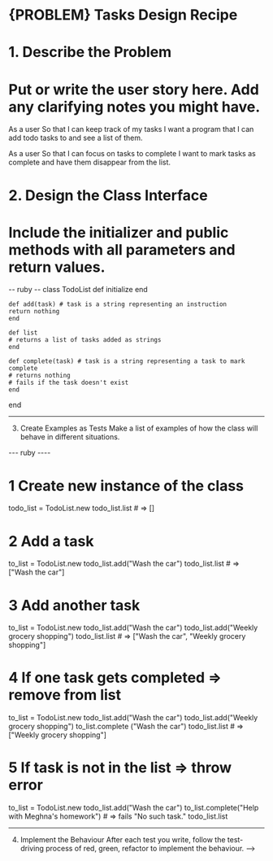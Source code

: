 # {PROBLEM} Tasks Design Recipe

# 1. Describe the Problem
# Put or write the user story here. Add any clarifying notes you might have.

As a user
So that I can keep track of my tasks
I want a program that I can add todo tasks to and see a list of them.

As a user
So that I can focus on tasks to complete
I want to mark tasks as complete and have them disappear from the list.

# 2. Design the Class Interface
# Include the initializer and public methods with all parameters and return values.

-- ruby --
class TodoList
    def initialize
    end

    def add(task) # task is a string representing an instruction
    return nothing
    end

    def list
    # returns a list of tasks added as strings
    end

    def complete(task) # task is a string representing a task to mark complete
    # returns nothing
    # fails if the task doesn't exist
    end

end

-----

3. Create Examples as Tests
Make a list of examples of how the class will behave in different situations.

--- ruby ----
# 1 Create new instance of the class
todo_list = TodoList.new
todo_list.list # => []

# 2 Add a task
to_list = TodoList.new
todo_list.add("Wash the car")
todo_list.list # => ["Wash the car"]

# 3 Add another task
to_list = TodoList.new
todo_list.add("Wash the car")
todo_list.add("Weekly grocery shopping")
todo_list.list # => ["Wash the car", "Weekly grocery shopping"]

# 4 If one task gets completed => remove from list
to_list = TodoList.new
todo_list.add("Wash the car")
todo_list.add("Weekly grocery shopping")
to_list.complete ("Wash the car")
todo_list.list # => ["Weekly grocery shopping"]


# 5 If task is not in the list => throw error
to_list = TodoList.new
todo_list.add("Wash the car")
to_list.complete("Help with Meghna's homework") # => fails "No such task."
todo_list.list 


-----

4. Implement the Behaviour
After each test you write, follow the test-driving process of red, green, refactor to implement the behaviour. -->